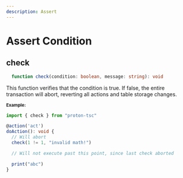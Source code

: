 ```yaml
---
description: Assert
---
```


# Assert Condition

## check

```ts
  function check(condition: boolean, message: string): void
  ```
  This function verifies that the condition is true. If false, the entire transaction will abort, reverting all actions and table storage changes.

  <sub>**Example:**</sub>
  ```ts
  import { check } from "proton-tsc"

  @action('act')
  doAction(): void {
    // Will abort
    check(1 != 1, "invalid math!")

    // Will not execute past this point, since last check aborted

    print("abc")
  }
  ```